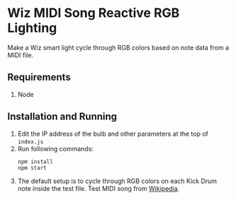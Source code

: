 # Wiz MIDI Song Reactive RGB Lighting
Make a Wiz smart light cycle through RGB colors based on note data from a MIDI file.

## Requirements
1. Node

## Installation and Running
1. Edit the IP address of the bulb and other parameters at the top of `index.js`
2. Run following commands:
    ```
    npm install
    npm start
    ```
4. The default setup is to cycle through RGB colors on each Kick Drum note inside the test file. Test MIDI song from [Wikipedia](https://en.wikipedia.org/wiki/File:MIDI_sample.mid?qsrc=3044).
